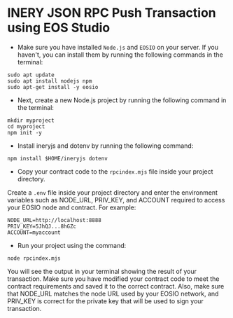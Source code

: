 # INERY JSON RPC Push Transaction using EOS Studio

- Make sure you have installed `Node.js` and `EOSIO` on your server. If you haven't, you can install them by running the following commands in the terminal:
```
sudo apt update
sudo apt install nodejs npm
sudo apt-get install -y eosio
```
- Next, create a new Node.js project by running the following command in the terminal:
```
mkdir myproject
cd myproject
npm init -y
```
- Install ineryjs and dotenv by running the following command:
```
npm install $HOME/ineryjs dotenv
```
- Copy your contract code to the `rpcindex.mjs` file inside your project directory.

Create a `.env` file inside your project directory and enter the environment variables such as NODE_URL, PRIV_KEY, and ACCOUNT required to access your EOSIO node and contract. For example:
```
NODE_URL=http://localhost:8888
PRIV_KEY=5JhQJ...8hGZc
ACCOUNT=myaccount
```
- Run your project using the command:
```
node rpcindex.mjs
```
You will see the output in your terminal showing the result of your transaction.
Make sure you have modified your contract code to meet the contract requirements and saved it to the correct contract. Also, make sure that NODE_URL matches the node URL used by your EOSIO network, and PRIV_KEY is correct for the private key that will be used to sign your transaction.






